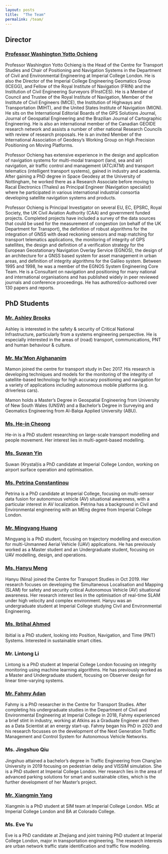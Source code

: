 ```yaml
---
layout: posts
title:  "The Team"
permalink: /team/
---
```


## Director
### [Professor Washington Yotto Ochieng](https://www.imperial.ac.uk/people/w.ochieng)
Professor Washington Yotto Ochieng is the Head of the Centre for Transport Studies and Chair of Positioning and Navigation Systems in the Department of Civil and Environmental Engineering at Imperial College London. He is also the Director of the Imperial College Engineering Geomatics Group (ICEGG), and Fellow of the Royal Institute of Navigation (FRIN) and the Institution of Civil Engineering Surveyors (FInstCES). He is a Member of Council and Trustee of the Royal Institute of Navigation, Member of the Institute of Civil Engineers (MICE), the Institution of Highways and Transportation (MIHT), and the United States Institute of Navigation (MION). He sits on the International Editorial Boards of the GPS Solutions Journal, Journal of Geospatial Engineering and the Brazilian Journal of Cartographic Engineering. He is also an international member of the Canadian GEOIDE research network and assists a number of other national Research Councils with review of research proposals. He is an invited Member of the International Association of Geodesy’s Working Group on High Precision Positioning on Moving Platforms. 

Professor Ochieng has extensive experience in the design and application of navigation systems for multi-modal transport (land, sea and air) navigation, air traffic control and management (ATC/ATM) and transport telematics (intelligent transport systems), gained in industry and academia. After gaining a PhD degree in Space Geodesy at the University of Nottingham, he worked there as a Research Associate before moving to Racal Electronics (Thales) as Principal Engineer (Navigation specialist) where he participated in various international industrial consortia developing satellite navigation systems and products.  

Professor Ochieng is Principal Investigator on several EU, EC, EPSRC, Royal Society, the UK Civil Aviation Authority (CAA) and government funded projects. Completed projects have included a survey of the data sources that could be used for the measurement of congestion (on behalf of the UK Department for Transport), the definition of robust algorithms for the integration of GNSS with dead reckoning sensors and map matching for transport telematics applications, the monitoring of integrity of GPS satellites, the design and definition of a verification strategy for the European Geostationary Navigation Overlay Service (EGNOS), the design of an architecture for a GNSS based system for asset management in urban areas, and definition of integrity algorithms for the Galileo system. Between 1995 and 1998, he was a member of the EGNOS System Engineering Core Team. He is a Consultant on navigation and positioning for many national and international organisations and has published widely in peer reviewed journals and conference proceedings. He has authored/co-authored over 130 papers and reports. 

## PhD Students
### [Mr. Ashley Brooks](https://www.imperial.ac.uk/sustainable-civil-engineering/ongoingresearch/cohort-2-students/ashleybrooks/)

Ashley is interested in the safety & security of Critical National Infrastructure, particularly from a systems engineering perspective. He is especially interested in the areas of \(road\) transport, communications, PNT and human behaviour & culture. 

### [Mr. Ma'Mon Alghananim](https://www.imperial.ac.uk/people/m.alghananim17)

Mamon joined the centre for transport study in Dec 2017. His research is developing techniques and models for the monitoring of the integrity of satellite-based technology for high accuracy positioning and navigation for a variety of applications including autonomous mobile platforms \(e.g. driverless cars\). 

Mamon holds a Master’s Degree in Geospatial Engineering from University of New South Wales \(UNSW\) and a Bachelor’s Degree in Surveying and Geomatics Engineering from Al-Balqa Applied University \(ABU\).
 
### [Ms. He-in Cheong](https://www.imperial.ac.uk/people/he-in.cheong08)
 
He-in is a PhD student researching on large-scale transport modelling and people movement. Her interest lies in multi-agent-based modelling. 

### [Ms. Suwan Yin](https://www.researchgate.net/profile/Suwan-Yin)

Suwan \(Krystal\)is a PhD candidate at Imperial College London, working on airport surface operation and optimisation. 

### [Ms. Petrina Constantinou](https://www.imperial.ac.uk/civil-engineering/prospective-students/current-and-recent-student-profiles/2018-phd-candidate---petrina-constantinou/)

Petrina is a PhD candidate at Imperial College, focusing on multi-sensor data fusion for autonomous vehicle \(AV\) situational awareness, with a particular interest in AV localization. Petrina has a background in Civil and Environmental engineering with an MEng degree from Imperial College London. 

### [Mr. Mingyang Huang](https://www.researchgate.net/scientific-contributions/Mingyang-Huang-2119960446)

Mingyang is a PhD student, focusing on trajectory modelling and execution for multi-Unmanned Aerial Vehicle \(UAV\) applications. He has previously worked as a Master student and an Undergraduate student, focusing on UAV modelling, design, and operations. 

 
### [Ms. Hanyu Meng](https://www.linkedin.com/in/hanyu-meng-53055b11a/?originalSubdomain=uk)
Hanyu \(Nina\) joined the Centre for Transport Studies in Oct 2019. Her research focuses on developing the Simultaneous Localisation and Mapping \(SLAM\) for safety and security critical Autonomous Vehicle (AV) situational awareness. Her research interest lies in the optimisation of real-time SLAM under high velocity and complex environment. Hanyu was an undergraduate student at Imperial College studying Civil and Environmental Engineering. 

### [Ms. Ibtihal Ahmed](https://www.linkedin.com/in/ibtihal-mahdi/)

Ibitial is a PhD student, looking into Position, Navigation, and Time (PNT) Systems. Interested in sustainable smart cities. 

### Mr. Lintong Li

Lintong is a PhD student at Imperial College London focusing on integrity monitoring using machine learning algorithms. He has previously worked as a Master and Undergraduate student, focusing on Observer design for linear time-varying systems. 

### [Mr. Fahmy Adan](https://www.linkedin.com/in/fahmy-adan-5225a3125/)
Fahmy is a PhD researcher in the Centre for Transport Studies. After completing his undergraduate studies in the Department of Civil and Environmental Engineering at Imperial College in 2018, Fahmy experienced a brief stint in industry, working at Atkins as a Graduate Engineer and then as a Data Scientist at an energy start-up. Fahmy began his PhD in 2020 and his research focusses on the development of the Next Generation Traffic Management and Control System for Autonomous Vehicle Networks. 

### Ms. Jingshuo Qiu

Jingshuo attained a bachelor’s degree in Traffic Engineering from Chang’an University in 2019 focusing on pedestrian delay and VISSIM simulation. She is a PhD student at Imperial College London. Her research lies in the area of advanced parking solutions for smart and sustainable cities, which is the further development of her Master’s project. 

### [Mr. Xiangmin Yang](https://www.linkedin.com/in/xiangmin-yang-82325617a)

Xiangmin is a PhD student at SIM team at Imperial College London. MSc at Imperial College London and BA at Colorado College.

### Ms. Eve Yu

Eve is a PhD candidate at Zhejiang and joint training PhD student at Imperial College London, major in transportation engineering. The research interests are urban network traffic state identification and traffic flow modeling.